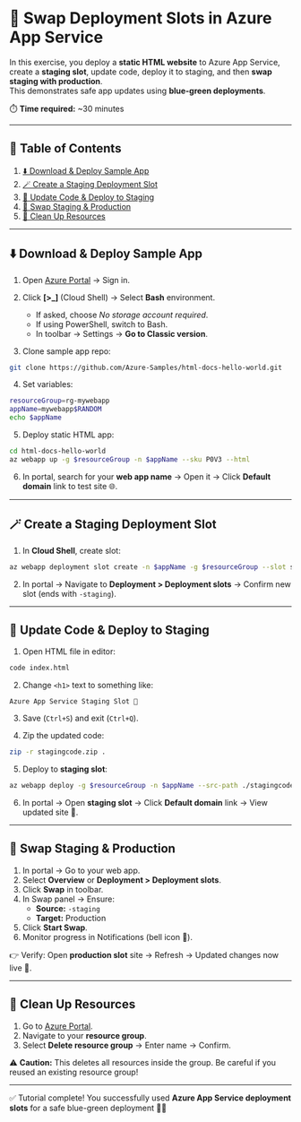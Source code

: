 # 🔄 Swap Deployment Slots in Azure App Service

In this exercise, you deploy a **static HTML website** to Azure App Service, create a **staging slot**, update code, deploy it to staging, and then **swap staging with production**.  
This demonstrates safe app updates using **blue-green deployments**.  

⏱️ **Time required:** ~30 minutes  

---

## 📑 Table of Contents
1. [⬇️ Download & Deploy Sample App](#️-download--deploy-sample-app)
2. [🪄 Create a Staging Deployment Slot](#-create-a-staging-deployment-slot)
3. [📝 Update Code & Deploy to Staging](#-update-code--deploy-to-staging)
4. [🔄 Swap Staging & Production](#-swap-staging--production)
5. [🧹 Clean Up Resources](#-clean-up-resources)

---

## ⬇️ Download & Deploy Sample App

1. Open [Azure Portal](https://portal.azure.com) → Sign in.  
2. Click **[>_]** (Cloud Shell) → Select **Bash** environment.  
   - If asked, choose *No storage account required*.  
   - If using PowerShell, switch to Bash.  
   - In toolbar → Settings → **Go to Classic version**.  

3. Clone sample app repo:  

```bash
git clone https://github.com/Azure-Samples/html-docs-hello-world.git
```

4. Set variables:  

```bash
resourceGroup=rg-mywebapp
appName=mywebapp$RANDOM
echo $appName
```

5. Deploy static HTML app:  

```bash
cd html-docs-hello-world
az webapp up -g $resourceGroup -n $appName --sku P0V3 --html
```

6. In portal, search for your **web app name** → Open it → Click **Default domain** link to test site 🌐.

---

## 🪄 Create a Staging Deployment Slot

1. In **Cloud Shell**, create slot:  

```bash
az webapp deployment slot create -n $appName -g $resourceGroup --slot staging
```

2. In portal → Navigate to **Deployment > Deployment slots** → Confirm new slot (ends with `-staging`).

---

## 📝 Update Code & Deploy to Staging

1. Open HTML file in editor:  

```bash
code index.html
```

2. Change `<h1>` text to something like:  

```
Azure App Service Staging Slot 🚀
```

3. Save (`Ctrl+S`) and exit (`Ctrl+Q`).  

4. Zip the updated code:  

```bash
zip -r stagingcode.zip .
```

5. Deploy to **staging slot**:  

```bash
az webapp deploy -g $resourceGroup -n $appName --src-path ./stagingcode.zip --slot staging
```

6. In portal → Open **staging slot** → Click **Default domain** link → View updated site 🧪.

---

## 🔄 Swap Staging & Production

1. In portal → Go to your web app.  
2. Select **Overview** or **Deployment > Deployment slots**.  
3. Click **Swap** in toolbar.  
4. In Swap panel → Ensure:  
   - **Source:** `-staging`  
   - **Target:** Production  
5. Click **Start Swap**.  
6. Monitor progress in Notifications (bell icon 🔔).  

👉 Verify: Open **production slot** site → Refresh → Updated changes now live 🎉.

---

## 🧹 Clean Up Resources

1. Go to [Azure Portal](https://portal.azure.com).  
2. Navigate to your **resource group**.  
3. Select **Delete resource group** → Enter name → Confirm.  

⚠️ **Caution:** This deletes all resources inside the group. Be careful if you reused an existing resource group!  

---

✅ Tutorial complete! You successfully used **Azure App Service deployment slots** for a safe blue-green deployment 🔄🌐
